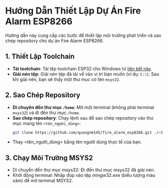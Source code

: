 # Hướng Dẫn Thiết Lập Dự Án Fire Alarm ESP8266

Hướng dẫn này cung cấp các bước để thiết lập môi trường phát triển và sao chép repository cho dự án Fire Alarm ESP8266.

## 1. Thiết Lập Toolchain
- **Tải toolchain**: Tải tệp toolchain ESP32 cho Windows từ [liên kết này](https://dl.espressif.com/dl/esp32_win32_msys2_environment_and_toolchain-20181001.zip).
- **Giải nén tệp**: Giải nén tệp đã tải về vào vị trí bạn muốn (ví dụ: `C:\`). Sau khi giải nén, bạn sẽ thấy một thư mục có tên `msys32`.

## 2. Sao Chép Repository
- **Di chuyển đến thư mục `/home`**: Mở một terminal (không phải terminal `msys32`) và đi đến thư mục `/home`.
- **Sao chép repository**: Chạy lệnh sau để sao chép repository vào thư mục mang tên `<tên_người_dùng>`:
  ```bash
  git clone https://github.com/quangnm145/fire_alarm_esp8266.git ./<tên_người_dùng>/
  ```
- Thay <tên_người_dùng> bằng tên người dùng thực tế của bạn.
## 3. Chạy Môi Trường MSYS2
- Di chuyển đến thư mục msys32: Đi đến thư mục msys32 đã giải nén.
- Khởi động terminal: Nhấp đúp vào tệp mingw32.exe (biểu tượng màu xám) để mở terminal MSYS2.
